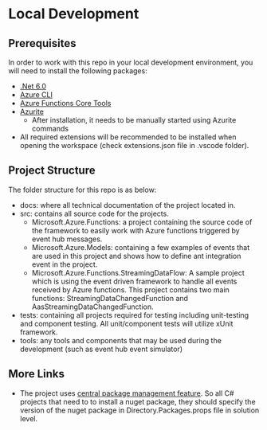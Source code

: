 # Local Development

## Prerequisites

In order to work with this repo in your local development environment, you will need to install the following packages:

- [.Net 6.0](https://dotnet.microsoft.com/en-us/download)
- [Azure CLI](https://learn.microsoft.com/en-us/cli/azure/install-azure-cli)
- [Azure Functions Core Tools](https://visualstudio.microsoft.com/thank-you-downloading-visual-studio/?sku=enterprise&channel=Release&version=VS2022&source=VSLandingPage&cid=2030&passive=false)
- [Azurite](https://learn.microsoft.com/en-us/azure/storage/common/storage-use-azurite?tabs=visual-studio)
  - After installation, it needs to be manually started using Azurite commands
- All required extensions will be recommended to be installed when opening the workspace (check extensions.json file in .vscode folder).

## Project Structure

The folder structure for this repo is as below:

- docs: where all technical documentation of the project located in.
- src: contains all source code for the projects.
  - Microsoft.Azure.Functions:
  a project containing the source code of the framework to easily work with Azure functions triggered by event hub messages.
  - Microsoft.Azure.Models:
  containing a few examples of events that are used in this project and shows how to define ant integration event in the project.
  - Microsoft.Azure.Functions.StreamingDataFlow: A sample project which is using the event driven framework to handle all events received by Azure functions.
  This project contains two main functions: StreamingDataChangedFunction and AasStreamingDataChangedFunction.
- tests:
containing all projects required for testing including unit-testing and component testing.
All unit/component tests will utilize xUnit framework.
- tools:
any tools and components that may be used during the development (such as event hub event simulator)

## More Links

- The project uses [central package management feature](https://learn.microsoft.com/en-us/nuget/consume-packages/central-package-management).
So all C# projects that need to to install a nuget package,
they should specify the version of the nuget package in Directory.Packages.props file in solution level.
